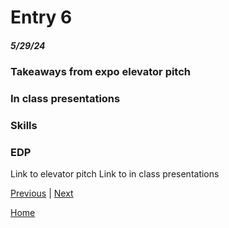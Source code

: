# Entry 6
##### 5/29/24

### Takeaways from expo elevator pitch
### In class presentations
### Skills
### EDP

Link to elevator pitch
Link to in class presentations



[Previous](entry05.md) | [Next](entry07.md)

[Home](../README.md)
